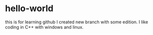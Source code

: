 # hello-world
this is for learning github
I created new branch with some edition.
I like coding in C++ with windows and linux.
